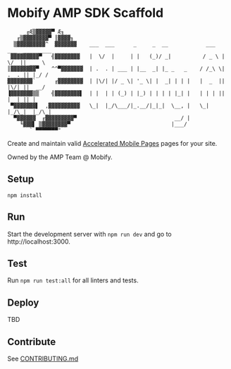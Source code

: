 # Mobify AMP SDK Scaffold
```
      ╓Æ▒▓▓▓▓▓▀ Æ╖      
   ╓▒▓▓▓▓▓▓▓▓▀ ║▓▓▓▓╖   
  ▒▓▓▓▓▓▓▓▓▓^  ▓▓▓▓▓▓▓    ___  ___      _     _  __            ___  ___  _________
 ▓▓▓▓▓▓▓▓▓▀   ╣▓▓▓▓▓▓▓▓   |  \/  |     | |   (_)/ _|          / _ \ |  \/  || ___ \
║▓▓▓▓▓▓▓▓▀    ^^▀▓▓▓▓▓▓▓  | .  . | ___ | |__  _| |_ _   _    / /_\ \| .  . || |_/ /
▓▓▓▓▓▓▓▓`      ╓▓▓▓▓▓▓▓▓  | |\/| |/ _ \| '_ \| |  _| | | |   |  _  || |\/| ||  __/
▐▓▓▓▓▓▓▓▒▒    ╣▓▓▓▓▓▓▓▓▌  | |  | | (_) | |_) | | | | |_| |   | | | || |  | || |    
 ▀▓▓▓▓▓▓▓▌  ,▓▓▓▓▓▓▓▓▓▓   \_|  |_/\___/|_.__/|_|_|  \__, |   \_| |_/\_|  |_/\_|    
  ▀▓▓▓▓▓▓  ╓▓▓▓▓▓▓▓▓▓▀                               __/ |                         
    ╙▓▓▓▌ ▒▓▓▓▓▓▓▓▓▀                                |___/                          
       ` ▀▀▀▀▀▀▀"       
```

Create and maintain valid [Accelerated Mobile Pages](ampproject.org) pages for your site.

Owned by the AMP Team @ Mobify.

## Setup

`npm install`

## Run

Start the development server with `npm run dev` and go to http://localhost:3000.

## Test

Run `npm run test:all` for all linters and tests.

## Deploy

TBD

## Contribute

See [CONTRIBUTING.md](CONTRIBUTING.md)
